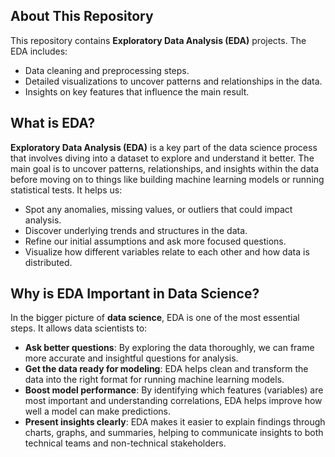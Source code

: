 ## About This Repository

This repository contains **Exploratory Data Analysis (EDA)** projects. The EDA includes:

- Data cleaning and preprocessing steps.
- Detailed visualizations to uncover patterns and relationships in the data.
- Insights on key features that influence the main result.

## What is EDA?

**Exploratory Data Analysis (EDA)** is a key part of the data science process that involves diving into a dataset to explore and understand it better. 
The main goal is to uncover patterns, relationships, and insights within the data before moving on to things like building machine learning models or running statistical tests. 
It helps us:

- Spot any anomalies, missing values, or outliers that could impact analysis.
- Discover underlying trends and structures in the data.
- Refine our initial assumptions and ask more focused questions.
- Visualize how different variables relate to each other and how data is distributed.

## Why is EDA Important in Data Science?

In the bigger picture of **data science**, EDA is one of the most essential steps. It allows data scientists to:

- **Ask better questions**: By exploring the data thoroughly, we can frame more accurate and insightful questions for analysis.
- **Get the data ready for modeling**: EDA helps clean and transform the data into the right format for running machine learning models.
- **Boost model performance**: By identifying which features (variables) are most important and understanding correlations, EDA helps improve how well a model can make predictions.
- **Present insights clearly**: EDA makes it easier to explain findings through charts, graphs, and summaries, helping to communicate insights to both technical teams and non-technical stakeholders.
